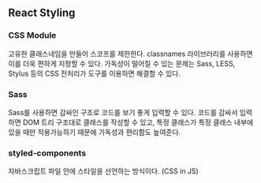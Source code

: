 ## React Styling

### CSS Module
고유한 클래스네임을 만들어 스코프를 제한한다. classnames 라이브러리를 사용하면 이를 더욱 편하게 지정할 수 있다. 가독성이 떨어질 수 있는 문제는 Sass, LESS, Stylus 등의 CSS 전처리가 도구를 이용하면 해결할 수 있다.

### Sass
Sass를 사용하면 감싸인 구조로 코드를 보기 좋게 입력할 수 있다. 코드를 감싸서 입력하면 DOM 트리 구조대로 클래스를 작성할 수 있고, 특정 클래스가 특정 클래스 내부에 있을 때만 적용가능하기 때문에 가독성과 편리함도 높여준다.

### styled-components
자바스크립트 파일 안에 스타일을 선언하는 방식이다. (CSS in JS)
